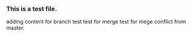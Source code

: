 ### This is a test file.
adding content for branch test
test for merge 
test for mege conflict from master. 